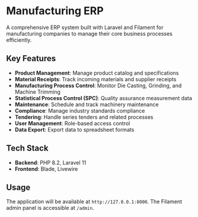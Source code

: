 # Manufacturing ERP

A comprehensive ERP system built with Laravel and Filament for manufacturing companies to manage their core business processes efficiently.

## Key Features

-   **Product Management**: Manage product catalog and specifications
-   **Material Receipts**: Track incoming materials and supplier receipts
-   **Manufacturing Process Control**: Monitor Die Casting, Grinding, and Machine Trimming
-   **Statistical Process Control (SPC)**: Quality assurance measurement data
-   **Maintenance**: Schedule and track machinery maintenance
-   **Compliance**: Manage industry standards compliance
-   **Tendering**: Handle series tenders and related processes
-   **User Management**: Role-based access control
-   **Data Export**: Export data to spreadsheet formats

## Tech Stack

-   **Backend**: PHP 8.2, Laravel 11
-   **Frontend**: Blade, Livewire

## Usage

The application will be available at `http://127.0.0.1:8000`. The Filament admin panel is accessible at `/admin`.
